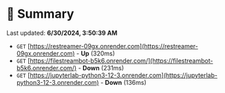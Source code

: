 # 📖 Summary
Last updated: **6/30/2024, 3:50:39 AM**

- `GET` [https://restreamer-09gx.onrender.com](https://restreamer-09gx.onrender.com) - **Up** (320ms)
- `GET` [https://filestreambot-b5k6.onrender.com/](https://filestreambot-b5k6.onrender.com/) - **Down** (231ms)
- `GET` [https://jupyterlab-python3-12-3.onrender.com](https://jupyterlab-python3-12-3.onrender.com) - **Down** (136ms)
